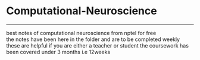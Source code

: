 # Computational-Neuroscience

- - - 
best notes of computational neuroscience from nptel for free  
the notes have been here in the folder and are to be completed weekly
these are helpful if you are either a teacher or student 
the coursework has been covered under 3 months i.e 12weeks
